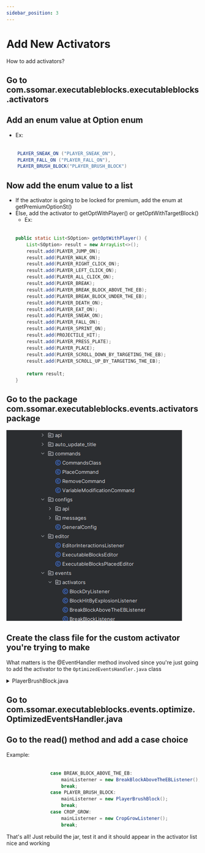 ```yaml
---
sidebar_position: 3
---
```


# Add New Activators
 How to add activators?
## Go to com.ssomar.executableblocks.executableblocks.activators
## Add an enum value at Option enum
  - Ex: 
```java

	PLAYER_SNEAK_ON ("PLAYER_SNEAK_ON"),
	PLAYER_FALL_ON ("PLAYER_FALL_ON"),
	PLAYER_BRUSH_BLOCK("PLAYER_BRUSH_BLOCK")
```

## Now add the enum value to a list
  - If the activator is going to be locked for premium, add the enum at getPremiumOptionSt()
  - Else, add the activator to getOptWithPlayer() or getOptWithTargetBlock()
    - Ex: 
    ```java
    
	public static List<SOption> getOptWithPlayer() {
		List<SOption> result = new ArrayList<>();
		result.add(PLAYER_JUMP_ON);
		result.add(PLAYER_WALK_ON);
		result.add(PLAYER_RIGHT_CLICK_ON);
		result.add(PLAYER_LEFT_CLICK_ON);
		result.add(PLAYER_ALL_CLICK_ON);
		result.add(PLAYER_BREAK);
		result.add(PLAYER_BREAK_BLOCK_ABOVE_THE_EB);
		result.add(PLAYER_BREAK_BLOCK_UNDER_THE_EB);
		result.add(PLAYER_DEATH_ON);
		result.add(PLAYER_EAT_ON);
		result.add(PLAYER_SNEAK_ON);
		result.add(PLAYER_FALL_ON);
		result.add(PLAYER_SPRINT_ON);
		result.add(PROJECTILE_HIT);
		result.add(PLAYER_PRESS_PLATE);
		result.add(PLAYER_PLACE);
		result.add(PLAYER_SCROLL_DOWN_BY_TARGETING_THE_EB);
		result.add(PLAYER_SCROLL_UP_BY_TARGETING_THE_EB);

		return result;
	}
    ```
## Go to the package com.ssomar.executableblocks.events.activators package
![](/img/com.ssomar.executableblocks.events.activators.PNG)


## Create the class file for the custom activator you're trying to make

What matters is the @EventHandler method involved since you're just going to add the activator to the `OptimizedEventsHandler.java` class

<details>
<summary>PlayerBrushBlock.java</summary>

```java
package com.ssomar.executableblocks.events.activators;

import com.ssomar.executableblocks.events.EventsManager;
import com.ssomar.executableblocks.executableblocks.activators.Option;
import com.ssomar.executableblocks.executableblocks.placedblocks.ExecutableBlocksPlacedManager;
import com.ssomar.executableblocks.executableblocks.placedblocks.LocationConverter;
import com.ssomar.score.SCore;
import com.ssomar.score.api.executableblocks.config.placed.ExecutableBlockPlacedInterface;
import com.ssomar.score.sobject.sactivator.EventInfo;
import org.bukkit.Location;
import org.bukkit.Material;
import org.bukkit.block.Block;
import org.bukkit.event.EventHandler;
import org.bukkit.event.Listener;
import org.bukkit.event.block.BlockDropItemEvent;

import java.util.Optional;

public class PlayerBrushBlock implements Listener {

    @EventHandler
    public void playerBlockDropItemEvent(BlockDropItemEvent e) {

        Block block = e.getBlock();
        Material m = block.getType();

        if (!m.toString().contains("SUSPICIOUS")) return;
        SCore.plugin.getLogger().info("brush trigger");

        Location bLoc = LocationConverter.convert(block.getLocation(), false, false);
        Optional<ExecutableBlockPlacedInterface> eBPOpt = ExecutableBlocksPlacedManager.getInstance().getExecutableBlockPlaced(bLoc);
        ExecutableBlockPlacedInterface eBP = eBPOpt.get();

        EventInfo eInfo = new EventInfo(e);
        eInfo.setPlayer(Optional.of(e.getPlayer()));
        eInfo.setTargetBlock(Optional.of(e.getBlock()));
        eInfo.setOldMaterialTargetBlock(Optional.of(e.getBlock().getType()));
        if (!SCore.is1v12Less()) eInfo.setOldStatesTargetBlock(Optional.of(e.getBlock().getBlockData().getAsString(true)));
        eInfo.setOption(Option.PLAYER_BRUSH_BLOCK);
        EventsManager.getInstance().activeOption(eBP, eInfo);
    }

}

```

</details>

## Go to com.ssomar.executableblocks.events.optimize.OptimizedEventsHandler.java



## Go to the read() method and add a case choice

Example:
```java

                case BREAK_BLOCK_ABOVE_THE_EB:
                    mainListerner = new BreakBlockAboveTheEBListener();
                    break;
                case PLAYER_BRUSH_BLOCK:
                    mainListerner = new PlayerBrushBlock();
                    break;
                case CROP_GROW:
                    mainListerner = new CropGrowListener();
                    break;
```

That's all! Just rebuild the jar, test it and it should appear in the activator list nice and working